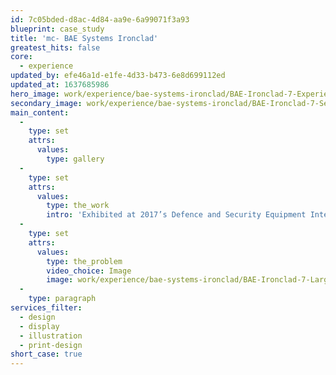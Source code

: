```yaml
---
id: 7c05bded-d8ac-4d84-aa9e-6a99071f3a93
blueprint: case_study
title: 'mc- BAE Systems Ironclad'
greatest_hits: false
core:
  - experience
updated_by: efe46a1d-e1fe-4d33-b473-6e8d699112ed
updated_at: 1637685986
hero_image: work/experience/bae-systems-ironclad/BAE-Ironclad-7-Experience-Full-Image-1360x768.5.jpg
secondary_image: work/experience/bae-systems-ironclad/BAE-Ironclad-7-Secondary-Image-896x597.jpg
main_content:
  -
    type: set
    attrs:
      values:
        type: gallery
  -
    type: set
    attrs:
      values:
        type: the_work
        intro: 'Exhibited at 2017’s Defence and Security Equipment International conference in London, BAE Systems’ Ironclad is a small unmanned ground vehicle designed to take on dangerous jobs that soldiers would normally face. We were delighted to produce a series of illustrated technical drawings and posters which showcased the extraordinary potential that Ironclad possesses. The technical drawings were an extremely effective way of visualising Ironclad’s adaptability, whilst the copy content of our posters successfully communicated the stats behind the impressive machine.'
  -
    type: set
    attrs:
      values:
        type: the_problem
        video_choice: Image
        image: work/experience/bae-systems-ironclad/BAE-Ironclad-7-Large-927x522.jpg
  -
    type: paragraph
services_filter:
  - design
  - display
  - illustration
  - print-design
short_case: true
---
```

